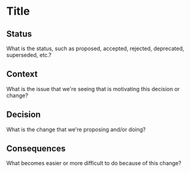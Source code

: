 # Title

## Status

What is the status, such as proposed, accepted, rejected, deprecated,
superseded, etc.?

## Context

What is the issue that we're seeing that is motivating this decision or change?

## Decision

What is the change that we're proposing and/or doing?

## Consequences

What becomes easier or more difficult to do because of this change?